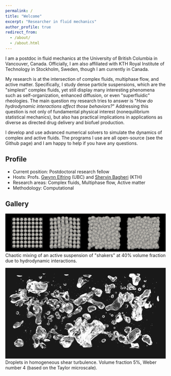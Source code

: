 ```yaml
---
permalink: /
title: "Welcome"
excerpt: "Researcher in fluid mechanics"
author_profile: true
redirect_from:
  - /about/
  - /about.html
---
```


I am a postdoc in fluid mechanics at the University of British Columbia in Vancouver, Canada.
Officially, I am also affiliated with KTH Royal Institute of Technology in Stockholm, Sweden,
though I am currently in Canada.

My research is at the intersection of complex fluids, multiphase flow, and active matter.
Specifically, I study dense particle suspensions, which are the "simplest" complex fluids, 
yet still display many interesting phenomena such as self-organization, enhanced diffusion, or even "superfluidic" rheologies.
The main question my research tries to answer is "_How do hydrodynamic interactions affect those behaviors?_"
Addressing this question is not only of fundamental physical interest (nonequilibrium statistical mechanics),
but also has practical implications in applications as diverse as directed drug delivery and biofuel production.

I develop and use advanced numerical solvers to simulate the dynamics of complex and active fluids.
The programs I use are all open-source (see the Github page) and I am happy to help if you have any questions.


## Profile

* Current position: Postdoctoral research fellow
* Hosts: Profs. [Gwynn Elfring](https://soft.mech.ubc.ca/) (UBC) and [Shervin Bagheri](https://www.bagherigroup.com/) (KTH)
* Research areas: Complex fluids, Multiphase flow, Active matter
* Methodology: Computational 


## Gallery

![squirmers](images/phi40-lattice-rand-ori.png "Squirmers")
Chaotic mixing of an active suspension of "shakers" at 40% volume fraction due to hydrodynamic interactions.

![droplets](images/cover_pic.png "Droplets")
Droplets in homogeneous shear turbulence.
Volume fraction 5%, Weber number 4 (based on the Taylor microscale).

